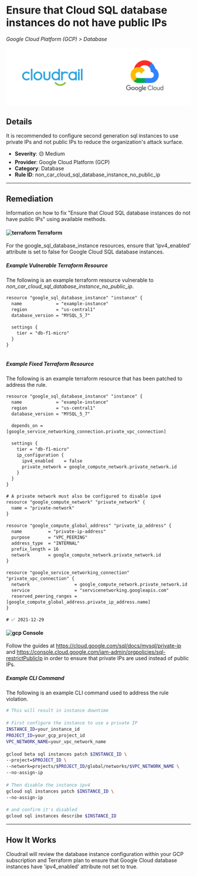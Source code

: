 # Ensure that Cloud SQL database instances do not have public IPs

*Google Cloud Platform (GCP) > Database*

![Cloudrail and Google Cloud Platform (GCP) logos](../images/cloudrail_gcp.png)

## Details
It is recommended to configure second generation sql instances to use private IPs and not public IPs to reduce the organization's attack surface.

- **Severity**: 🟡 Medium
- **Provider**: Google Cloud Platform (GCP)
- **Category**: Database
- **Rule ID**: non_car_cloud_sql_database_instance_no_public_ip

---

## Remediation
Information on how to fix "Ensure that Cloud SQL database instances do not have public IPs" using available methods.


####  <img src="../_media/emojis/terraform.png" alt="terraform" width="20"/>  Terraform
For the google_sql_database_instance resources, ensure that ‘ipv4_enabled’ attribute is set to false for Google Cloud SQL database instances.



##### Example Vulnerable Terraform Resource
The following is an example terraform resource vulnerable to *non_car_cloud_sql_database_instance_no_public_ip*.
```hcl
resource "google_sql_database_instance" "instance" {
  name             = "example-instance"
  region           = "us-central1"
  database_version = "MYSQL_5_7"

  settings {
    tier = "db-f1-micro"
  }
}


```



##### Example Fixed Terraform Resource
The following is an example terraform resource that has been patched to address the rule.
```hcl
resource "google_sql_database_instance" "instance" {
  name             = "example-instance"
  region           = "us-central1"
  database_version = "MYSQL_5_7"

  depends_on = [google_service_networking_connection.private_vpc_connection]

  settings {
    tier = "db-f1-micro"
    ip_configuration {
      ipv4_enabled    = false
      private_network = google_compute_network.private_network.id
    }
  }
}

# A private network must also be configured to disable ipv4
resource "google_compute_network" "private_network" {
  name = "private-network"
}

resource "google_compute_global_address" "private_ip_address" {
  name          = "private-ip-address"
  purpose       = "VPC_PEERING"
  address_type  = "INTERNAL"
  prefix_length = 16
  network       = google_compute_network.private_network.id
}

resource "google_service_networking_connection" "private_vpc_connection" {
  network                 = google_compute_network.private_network.id
  service                 = "servicenetworking.googleapis.com"
  reserved_peering_ranges = [google_compute_global_address.private_ip_address.name]
}

# ✅ 2021-12-29
```







####  <img src="../_media/emojis/gcp.png" alt="gcp" width="20"/> Console
Follow the guides at <https://cloud.google.com/sql/docs/mysql/private-ip>  and <https://console.cloud.google.com/iam-admin/orgpolicies/sql-restrictPublicIp>  in order to ensure that private IPs are used instead of public IPs.



##### Example CLI Command
The following is an example CLI command used to address the rule violation.
```sh
# This will result in instance downtime

# First configure the instance to use a private IP
INSTANCE_ID=your_instance_id
PROJECT_ID=your_gcp_project_id
VPC_NETWORK_NAME=your_vpc_network_name

gcloud beta sql instances patch $INSTANCE_ID \
--project=$PROJECT_ID \
--network=projects/$PROJECT_ID/global/networks/$VPC_NETWORK_NAME \
--no-assign-ip

# Then disable the instance ipv4
gcloud sql instances patch $INSTANCE_ID \
--no-assign-ip

# and confirm it's disabled
gcloud sql instances describe $INSTANCE_ID

```


---

## How It Works
Cloudrail will review the database instance configuration within your GCP subscription and Terraform plan to ensure that Google Cloud database instances have 'ipv4_enabled' attribute not set to true.
